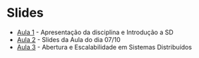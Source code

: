 # Slides

- [Aula 1](https://www.icloud.com/iclouddrive/0z8lgr8LK7aqR8vVlMRaT7MBA#SD) - Apresentação da disciplina e Introdução a SD
- [Aula 2](https://www.icloud.com/iclouddrive/0fbOc_5jvX2yEi8By6XCXBPVQ#SD-Aula2) - Slides da Aula do dia 07/10
- [Aula 3](https://www.icloud.com/iclouddrive/0Ux26grBE8Hu1HRHbI9OL2X0g#SD-Aula3) - Abertura e Escalabilidade em Sistemas Distribuídos
